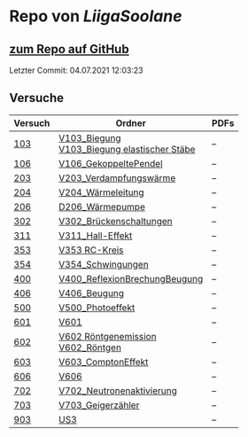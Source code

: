 # Repo von *LiigaSoolane*

## [zum Repo auf GitHub](https://github.com/LiigaSoolane/Paktikum)

Letzter Commit: 04.07.2021 12:03:23

## Versuche

|       Versuch       |                                                                                                     Ordner                                                                                                     |PDFs|
|---------------------|----------------------------------------------------------------------------------------------------------------------------------------------------------------------------------------------------------------|----|
|[103](../versuch/103)|[V103_Biegung](https://github.com/LiigaSoolane/Paktikum/tree/main/V103_Biegung)<br/>[V103_Biegung elastischer Stäbe](https://github.com/LiigaSoolane/Paktikum/tree/main/V103_Biegung%20elastischer%20St%C3%A4be)|–   |
|[106](../versuch/106)|[V106_GekoppeltePendel](https://github.com/LiigaSoolane/Paktikum/tree/main/V106_GekoppeltePendel)                                                                                                               |–   |
|[203](../versuch/203)|[V203_Verdampfungswärme](https://github.com/LiigaSoolane/Paktikum/tree/main/V203_Verdampfungsw%C3%A4rme)                                                                                                        |–   |
|[204](../versuch/204)|[V204_Wärmeleitung](https://github.com/LiigaSoolane/Paktikum/tree/main/V204_W%C3%A4rmeleitung)                                                                                                                  |–   |
|[206](../versuch/206)|[D206_Wärmepumpe](https://github.com/LiigaSoolane/Paktikum/tree/main/D206_W%C3%A4rmepumpe)                                                                                                                      |–   |
|[302](../versuch/302)|[V302_Brückenschaltungen](https://github.com/LiigaSoolane/Paktikum/tree/main/V302_Br%C3%BCckenschaltungen)                                                                                                      |–   |
|[311](../versuch/311)|[V311_Hall-Effekt](https://github.com/LiigaSoolane/Paktikum/tree/main/V311_Hall-Effekt)                                                                                                                         |–   |
|[353](../versuch/353)|[V353 RC-Kreis](https://github.com/LiigaSoolane/Paktikum/tree/main/V353%20RC-Kreis)                                                                                                                             |–   |
|[354](../versuch/354)|[V354_Schwingungen](https://github.com/LiigaSoolane/Paktikum/tree/main/V354_Schwingungen)                                                                                                                       |–   |
|[400](../versuch/400)|[V400_ReflexionBrechungBeugung](https://github.com/LiigaSoolane/Paktikum/tree/main/V400_ReflexionBrechungBeugung)                                                                                               |–   |
|[406](../versuch/406)|[V406_Beugung](https://github.com/LiigaSoolane/Paktikum/tree/main/V406_Beugung)                                                                                                                                 |–   |
|[500](../versuch/500)|[V500_Photoeffekt](https://github.com/LiigaSoolane/Paktikum/tree/main/V500_Photoeffekt)                                                                                                                         |–   |
|[601](../versuch/601)|[V601](https://github.com/LiigaSoolane/Paktikum/tree/main/V601)                                                                                                                                                 |–   |
|[602](../versuch/602)|[V602 Röntgenemission](https://github.com/LiigaSoolane/Paktikum/tree/main/V602%20R%C3%B6ntgenemission)<br/>[V602_Röntgen](https://github.com/LiigaSoolane/Paktikum/tree/main/V602_R%C3%B6ntgen)                 |–   |
|[603](../versuch/603)|[V603_ComptonEffekt](https://github.com/LiigaSoolane/Paktikum/tree/main/V603_ComptonEffekt)                                                                                                                     |–   |
|[606](../versuch/606)|[V606](https://github.com/LiigaSoolane/Paktikum/tree/main/V606)                                                                                                                                                 |–   |
|[702](../versuch/702)|[V702_Neutronenaktivierung](https://github.com/LiigaSoolane/Paktikum/tree/main/V702_Neutronenaktivierung)                                                                                                       |–   |
|[703](../versuch/703)|[V703_Geigerzähler](https://github.com/LiigaSoolane/Paktikum/tree/main/V703_Geigerz%C3%A4hler)                                                                                                                  |–   |
|[903](../versuch/903)|[US3](https://github.com/LiigaSoolane/Paktikum/tree/main/US3)                                                                                                                                                   |–   |
